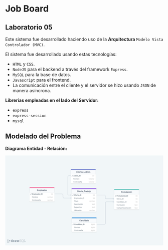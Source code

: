 # Job Board
## Laboratorio 05 

Este sistema fue desarrollado haciendo uso de la **Arquitectura** `Modelo Vista Controlador (MVC)`.

El sistema fue desarrollado usando estas tecnologías:

* `HTML` y `CSS`.
* `NodeJS` para el backend a través del framework `Express`.
* `MySQL` para la base de datos.
* `Javascript` para el frontend.
* La comunicación entre el cliente y el servidor se hizo usando `JSON` de manera asíncrona.

**Librerias empleadas en el lado del Servidor:**

* `express`
* `express-session`
* `mysql`

## Modelado del Problema

**Diagrama Entidad - Relación:**

![Diagrama Entidad - Relación](./latex/img/diagram.png)